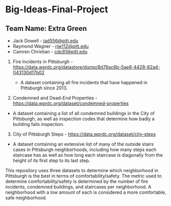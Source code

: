 # Big-Ideas-Final-Project
## Team Name: Extra Green

* Jack Dowell - jad556@pitt.edu
* Raymond Wagner - rjw112@pitt.edu
* Camren Christian - cdc81@pitt.edu

1. Fire Incidents in Pittsburgh - https://data.wprdc.org/datastore/dump/8d76ac6b-5ae8-4428-82a4-043130d17b02
    * A dataset containing all fire incidents that have happened in Pittsburgh since 2013.
  
2. Condemned and Dead-End Properties - https://data.wprdc.org/dataset/condemned-properties
  * A dataset containing a list of all condemned buildings in the City of Pittsburgh, as well as inspection codes that determine how badly a building fails inspection.

3. City of Pittsburgh Steps - https://data.wprdc.org/dataset/city-steps
  * A dataset containing an extensive list of many of the outside stairs cases in Pittsburgh neighborhoods, including how many steps each staircase has as well as how long each staircase is diagonally from the height of its first step to its last step.



This repository uses three datasets to determine which neighborhood in Pittsburgh is the best in terms of comfortability/safety. The metric used to determine comfortability/safety is determined by the number of fire incidents, condemned buildings, and staircases per neighborhood. A neighborhood with a low amount of each is considered a more comfortable, safe neighborhood.
